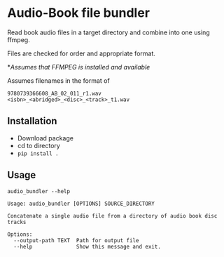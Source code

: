 # Audio-Book file bundler

Read book audio files in a target directory and combine into one using ffmpeg.

Files are checked for order and appropriate format.

**Assumes that FFMPEG is installed and available*

Assumes filenames in the format of 
    
    9780739366608_AB_02_011_r1.wav
    <isbn>_<abridged>_<disc>_<track>_t1.wav 


## Installation

* Download package
* cd to directory
* `pip install .`

## Usage

`audio_bundler --help`

    Usage: audio_bundler [OPTIONS] SOURCE_DIRECTORY

    Concatenate a single audio file from a directory of audio book disc tracks

    Options:
      --output-path TEXT  Path for output file
      --help              Show this message and exit.


